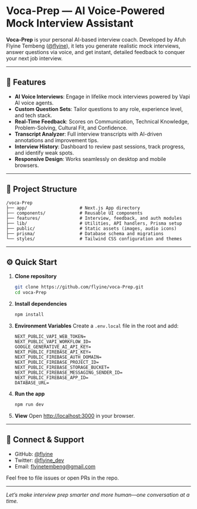 # Voca-Prep — AI Voice-Powered Mock Interview Assistant

**Voca-Prep** is your personal AI-based interview coach. Developed by Afuh Flyine Tembeng ([@flyine](https://github.com/flyine)), it lets you generate realistic mock interviews, answer questions via voice, and get instant, detailed feedback to conquer your next job interview.

---

## 🚀 Features

* **AI Voice Interviews**: Engage in lifelike mock interviews powered by Vapi AI voice agents.
* **Custom Question Sets**: Tailor questions to any role, experience level, and tech stack.
* **Real-Time Feedback**: Scores on Communication, Technical Knowledge, Problem-Solving, Cultural Fit, and Confidence.
* **Transcript Analyzer**: Full interview transcripts with AI-driven annotations and improvement tips.
* **Interview History**: Dashboard to review past sessions, track progress, and identify weak spots.
* **Responsive Design**: Works seamlessly on desktop and mobile browsers.

---

## 📁 Project Structure

```
/voca-Prep
├── app/                    # Next.js App directory
├── components/             # Reusable UI components
├── features/               # Interview, feedback, and auth modules
├── lib/                    # Utilities, API handlers, Prisma setup
├── public/                 # Static assets (images, audio icons)
├── prisma/                 # Database schema and migrations
└── styles/                 # Tailwind CSS configuration and themes
```

---

## ⚙️ Quick Start

1. **Clone repository**

   ```bash
   git clone https://github.com/flyine/voca-Prep.git
   cd voca-Prep
   ```
2. **Install dependencies**

   ```bash
   npm install
   ```
3. **Environment Variables**
   Create a `.env.local` file in the root and add:

   ```env
   NEXT_PUBLIC_VAPI_WEB_TOKEN=
   NEXT_PUBLIC_VAPI_WORKFLOW_ID=
   GOOGLE_GENERATIVE_AI_API_KEY=
   NEXT_PUBLIC_FIREBASE_API_KEY=
   NEXT_PUBLIC_FIREBASE_AUTH_DOMAIN=
   NEXT_PUBLIC_FIREBASE_PROJECT_ID=
   NEXT_PUBLIC_FIREBASE_STORAGE_BUCKET=
   NEXT_PUBLIC_FIREBASE_MESSAGING_SENDER_ID=
   NEXT_PUBLIC_FIREBASE_APP_ID=
   DATABASE_URL=
   ```
4. **Run the app**

   ```bash
   npm run dev
   ```
5. **View**
   Open [http://localhost:3000](http://localhost:3000) in your browser.

---

## 🤝 Connect & Support

* GitHub: [@flyine](https://github.com/flyine)
* Twitter: [@flyine\_dev](https://twitter.com/flyine_dev)
* Email: [flyinetembeng@gmail.com](mailto:flyinetembeng@gmail.com)

Feel free to file issues or open PRs in the repo.

---

*Let’s make interview prep smarter and more human—one conversation at a time.*
